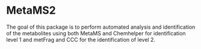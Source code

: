 # MetaMS2
The goal of this package is to perform automated analysis and identification of the metabolites using both MetaMS and Chemhelper for identification level 1 and metFrag and CCC for the identification of level 2.
